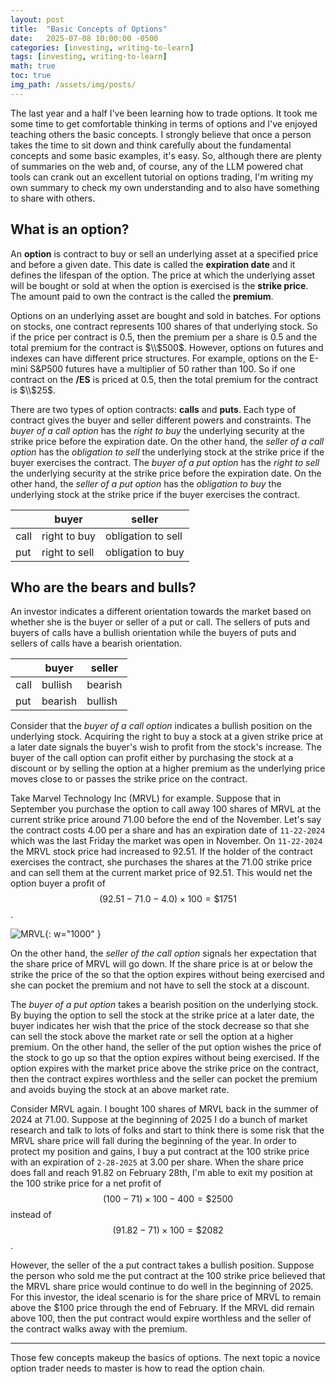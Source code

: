 ```yaml
---
layout: post
title:  "Basic Concepts of Options"
date:   2025-07-08 10:00:00 -0500
categories: [investing, writing-to-learn]
tags: [investing, writing-to-learn]
math: true
toc: true
img_path: /assets/img/posts/
---
```

The last year and a half I've been learning how to trade options. It took me some time to get comfortable thinking in terms of options and I've enjoyed teaching others the basic concepts. I strongly believe that once a person takes the time to sit down and think carefully about the fundamental concepts and some basic examples, it's easy. So, although there are plenty of summaries on the web and, of course, any of the LLM powered chat tools can crank out an excellent tutorial on options trading, I'm writing my own summary to check my own understanding and to also have something to share with others.

## What is an option?

An **option** is contract to buy or sell an underlying asset at a specified price and before a given date. This date is called the **expiration date** and it defines the lifespan of the option. The price at which the underlying asset will be bought or sold at when the option is exercised is the **strike price**. The amount paid to own the contract is the called the **premium**.

Options on an underlying asset are bought and sold in batches. For options on stocks, one contract represents 100 shares of that underlying stock. So if the price per contract is 0.5, then the premium per a share is 0.5 and the total premium for the contract is $\\$500$. However, options on futures and indexes can have different price structures. For example, options on the E-mini S&P500 futures have a multiplier of 50 rather than 100. So if one contract on the **/ES** is priced at 0.5, then the total premium for the contract is $\\$25$.

There are two types of option contracts: **calls** and **puts**. Each type of contract gives the buyer and seller different powers and constraints. The *buyer of a call option* has the *right to buy* the underlying security at the strike price before the expiration date. On the other hand, the *seller of a call option* has the *obligation to sell* the underlying stock at the strike price if the buyer exercises the contract. The *buyer of a put option* has the *right to sell* the underlying security at the strike price before the expiration date. On the other hand, the *seller of a put option* has the *obligation to buy* the underlying stock at the strike price if the buyer exercises the contract.

|      | buyer         | seller             |
| ---- | ------------- | ------------------ |
| call | right to buy  | obligation to sell |
| put  | right to sell | obligation to buy  |

## Who are the bears and bulls?

An investor indicates a different orientation towards the market based on whether she is the buyer or seller of a put or call. The sellers of puts and buyers of calls have a bullish orientation while the buyers of puts and sellers of calls have a bearish orientation.

|      | buyer   | seller  |
| ---- | ------- | ------- |
| call | bullish | bearish |
| put  | bearish | bullish |

Consider that the *buyer of a call option* indicates a bullish position on the underlying stock. Acquiring the right to buy a stock at a given strike price at a later date signals the buyer's wish to profit from the stock's increase. The buyer of the call option can profit either by purchasing the stock at a discount or by selling the option at a higher premium as the underlying price moves close to or passes the strike price on the contract.

Take Marvel Technology Inc (MRVL) for example. Suppose that in September you purchase the option to call away 100 shares of MRVL at the current strike price around 71.00 before the end of the November. Let's say the contract costs 4.00 per a share and has an expiration date of `11-22-2024` which was the last Friday the market was open in November. On `11-22-2024` the MRVL stock price had increased to 92.51. If the holder of the contract exercises the contract, she purchases the shares at the 71.00 strike price and can sell them at the current market price of 92.51. This would net the option buyer a profit of $$(92.51 - 71.0 - 4.0) \times 100 = \$1751$$.

![MRVL](MRVL_2024-2025.png){: w="1000" }

On the other hand, the *seller of the call option* signals her expectation that the share price of MRVL will go down. If the share price is at or below the strike the price of the so that the option expires without being exercised and she can pocket the premium and not have to sell the stock at a discount.

The *buyer of a put option* takes a bearish position on the underlying stock. By buying the option to sell the stock at the strike price at a later date, the buyer indicates her wish that the price of the stock decrease so that she can sell the stock above the market rate or sell the option at a higher premium. On the other hand, the seller of the put option wishes the price of the stock to go up so that the option expires without being exercised. If the option expires with the market price above the strike price on the contract, then the contract expires worthless and the seller can pocket the premium and avoids buying the stock at an above market rate.

Consider MRVL again. I bought 100 shares of MRVL back in the summer of 2024 at 71.00. Suppose at the beginning of 2025 I do a bunch of market research and talk to lots of folks and start to think there is some risk that the MRVL share price will fall during the beginning of the year. In order to protect my position and gains, I buy a put contract at the 100 strike price with an expiration of `2-28-2025` at 3.00 per share. When the share price does fall and reach 91.82 on February 28th, I'm able to exit my position at the 100 strike price for a net profit of $$(100 - 71) \times 100 - 400 = \$2500$$ instead of $$(91.82 - 71) \times 100 = \$2082$$.

However, the seller of the a put contract takes a bullish position. Suppose the person who sold me the put contract at the 100 strike price believed that the MRVL share price would continue to do well in the beginning of 2025. For this investor, the ideal scenario is for the share price of MRVL to remain above the $100 price through the end of February. If the MRVL did remain above 100, then the put contract would expire worthless and the seller of the contract walks away with the premium.

---

Those few concepts makeup the basics of options. The next topic a novice option trader needs to master is how to read the option chain.